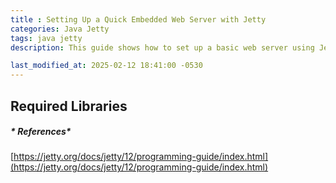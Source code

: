 ```yaml
---
title : Setting Up a Quick Embedded Web Server with Jetty
categories: Java Jetty
tags: java jetty
description: This guide shows how to set up a basic web server using Jetty. It's a simple, step-by-step approach for getting a web server up and running quickly

last_modified_at: 2025-02-12 18:41:00 -0530
---
```


## Required Libraries





##### * References*
[https://jetty.org/docs/jetty/12/programming-guide/index.html](https://jetty.org/docs/jetty/12/programming-guide/index.html)
